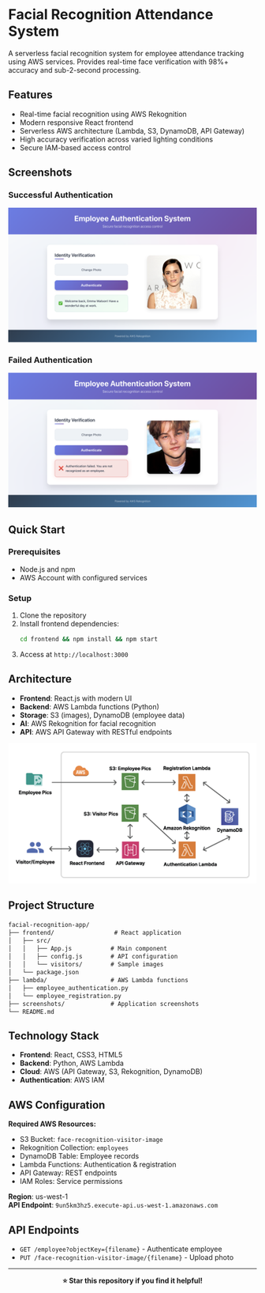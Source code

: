 # Facial Recognition Attendance System

A serverless facial recognition system for employee attendance tracking using AWS services. Provides real-time face verification with 98%+ accuracy and sub-2-second processing.

## Features

- Real-time facial recognition using AWS Rekognition
- Modern responsive React frontend
- Serverless AWS architecture (Lambda, S3, DynamoDB, API Gateway)
- High accuracy verification across varied lighting conditions
- Secure IAM-based access control

## Screenshots

### Successful Authentication
![Successful Authentication](screenshots/auth-success.png)

### Failed Authentication
![Failed Authentication](screenshots/auth-fail.png)

## Quick Start

### Prerequisites
- Node.js and npm
- AWS Account with configured services

### Setup
1. Clone the repository
2. Install frontend dependencies:
   ```bash
   cd frontend && npm install && npm start
   ```
3. Access at `http://localhost:3000`

## Architecture

- **Frontend**: React.js with modern UI  
- **Backend**: AWS Lambda functions (Python)  
- **Storage**: S3 (images), DynamoDB (employee data)  
- **AI**: AWS Rekognition for facial recognition  
- **API**: AWS API Gateway with RESTful endpoints  

![Architecture Diagram](screenshots/architecture-diagram.png)

## Project Structure

```
facial-recognition-app/
├── frontend/                 # React application
│   ├── src/
│   │   ├── App.js           # Main component
│   │   ├── config.js        # API configuration
│   │   └── visitors/        # Sample images
│   └── package.json
├── lambda/                  # AWS Lambda functions
│   ├── employee_authentication.py
│   └── employee_registration.py
├── screenshots/             # Application screenshots
└── README.md
```

## Technology Stack

- **Frontend**: React, CSS3, HTML5  
- **Backend**: Python, AWS Lambda  
- **Cloud**: AWS (API Gateway, S3, Rekognition, DynamoDB)  
- **Authentication**: AWS IAM  

## AWS Configuration

**Required AWS Resources:**
- S3 Bucket: `face-recognition-visitor-image`
- Rekognition Collection: `employees`
- DynamoDB Table: Employee records
- Lambda Functions: Authentication & registration
- API Gateway: REST endpoints
- IAM Roles: Service permissions

**Region**: us-west-1  
**API Endpoint**: `9un5km3hz5.execute-api.us-west-1.amazonaws.com`

## API Endpoints

- `GET /employee?objectKey={filename}` - Authenticate employee
- `PUT /face-recognition-visitor-image/{filename}` - Upload photo

---

<div align="center">
  <strong>⭐ Star this repository if you find it helpful!</strong>
</div> 
